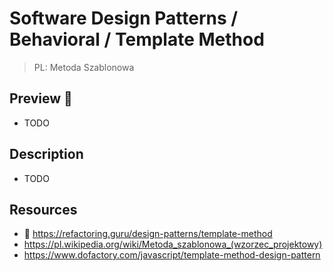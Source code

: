 # Software Design Patterns / Behavioral / Template Method

> PL: Metoda Szablonowa

## Preview 🎉

* TODO

## Description

* TODO

## Resources

* 🚀 <https://refactoring.guru/design-patterns/template-method>
* <https://pl.wikipedia.org/wiki/Metoda_szablonowa_(wzorzec_projektowy)>
* <https://www.dofactory.com/javascript/template-method-design-pattern>
